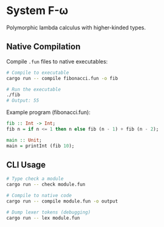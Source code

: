 # System F-ω

Polymorphic lambda calculus with higher-kinded types.

## Native Compilation

Compile `.fun` files to native executables:

```bash
# Compile to executable
cargo run -- compile fibonacci.fun -o fib

# Run the executable
./fib
# Output: 55
```

Example program (fibonacci.fun):
```haskell
fib :: Int -> Int;
fib n = if n <= 1 then n else fib (n - 1) + fib (n - 2);

main :: Unit;
main = printInt (fib 10);
```

## CLI Usage

```bash
# Type check a module
cargo run -- check module.fun

# Compile to native code
cargo run -- compile module.fun -o output

# Dump lexer tokens (debugging)
cargo run -- lex module.fun
```
